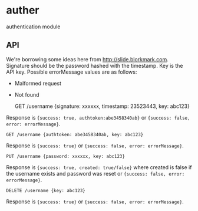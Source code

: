 auther
======

authentication module 

API
---
We're borrowing some ideas here from http://slide.blorkmark.com. Signature 
should be the password hashed with the timestamp. Key is the API key. 
Possible errorMessage values are as follows:
- Malformed request
- Not found

    GET /username {signature: xxxxxx, timestamp: 23523443, key: abc123}

Response is `{success: true, authtoken:abe3458340ab}` or 
`{success: false, error: errorMessage}`.

    GET /username {authtoken: abe3458340ab, key: abc123}

Response is `{success: true}` or `{success: false, error: errorMessage}`.

    PUT /username {password: xxxxxx, key: abc123}

Response is `{success: true, created: true/false}` where created is false
if the username exists and password was reset or 
`{success: false, error: errorMessage}`.

    DELETE /username {key: abc123}

Response is `{success: true}` or `{success: false, error: errorMessage}`.
